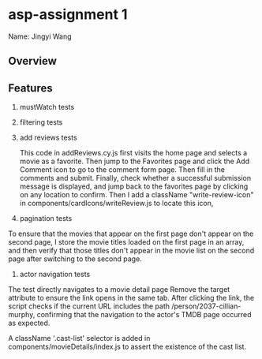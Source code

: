 # asp-assignment 1
 
Name: Jingyi Wang

## Overview

## Features

1. mustWatch tests
   

1. filtering tests


1. add reviews tests

   This code in addReviews.cy.js first visits the home page and selects a movie as a favorite. Then jump to
   the Favorites page and click the Add Comment icon to go to the comment form page. Then fill in the comments and submit. Finally, check whether a successful submission message is displayed, and jump back to the favorites page by clicking on any location to confirm.
   Then I add a className "write-review-icon" in components/cardIcons/writeReview.js to locate this icon,


1. pagination tests

To ensure that the movies that appear on the first page don't appear on the second page, I store the movie titles loaded on the first page in an array, and then verify that those titles don't appear in the movie list on the second page after switching to the second page.
    


1. actor navigation tests

The test directly navigates to a movie detail page
Remove the target attribute to ensure the link opens in the same tab. After clicking the link, the script checks if the current URL includes the path /person/2037-cillian-murphy, confirming that the navigation to the actor's TMDB page occurred as expected.

A className '.cast-list' selector is added in components/movieDetails/index.js to assert the existence of the cast list.



